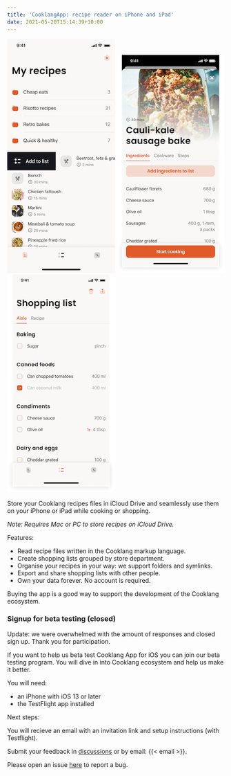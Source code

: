 ```yaml
---
title: 'CooklangApp: recipe reader on iPhone and iPad'
date: 2021-05-20T15:14:39+10:00
---
```


![Recipes](/app/recipes.png)
![Recipe](/app/recipe-ingredients.png)
![Shopping list](/app/shopping-list.png)

Store your Cooklang recipes files in iCloud Drive and seamlessly use them on your iPhone or iPad while cooking or shopping.

_Note: Requires Mac or PC to store recipes on iCloud Drive._

Features:

* Read recipe files written in the Cooklang markup language.
* Create shopping lists grouped by store department.
* Organise your recipes in your way: we support folders and symlinks.
* Export and share shopping lists with other people.
* Own your data forever. No account is required.

Buying the app is a good way to support the development of the Cooklang ecosystem.

### Signup for beta testing (closed)

Update: we were overwhelmed with the amount of responses and closed sign up. Thank you for participation.

If you want to help us beta test Cooklang App for iOS you can join our beta testing program. You will dive in into Cooklang ecosystem and help us make it better.

You will need:

* an iPhone with iOS 13 or later
* the TestFlight app installed

Next steps:

You will recieve an email with an invitation link and setup instructions (with Testflight).

Submit your feedback in [discussions](https://github.com/cooklang/cooklang-ios-app/discussions) or by email: {{< email >}}.

Please open an issue [here](https://github.com/cooklang/cooklang-ios-app/issues) to report a bug.
